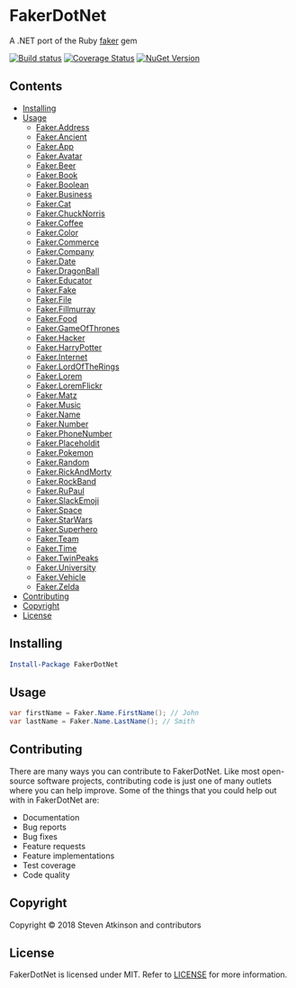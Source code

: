 # FakerDotNet

A .NET port of the Ruby [faker](https://github.com/stympy/faker) gem

[![Build status](https://ci.appveyor.com/api/projects/status/t0t75f9t4xanjfea/branch/master?svg=true)](https://ci.appveyor.com/project/mrstebo/fakerdotnet/branch/master)
[![Coverage Status](https://coveralls.io/repos/github/mrstebo/FakerDotNet/badge.svg?branch=master)](https://coveralls.io/github/mrstebo/FakerDotNet?branch=master)
[![NuGet Version](https://img.shields.io/nuget/v/FakerDotNet.svg)](https://www.nuget.org/packages/FakerDotNet/)

## Contents

- [Installing](#installing)
- [Usage](#usage)
  - [Faker.Address](doc/address.md)
  - [Faker.Ancient](doc/ancient.md)
  - [Faker.App](doc/app.md)
  - [Faker.Avatar](doc/avatar.md)
  - [Faker.Beer](doc/beer.md)
  - [Faker.Book](doc/book.md)
  - [Faker.Boolean](doc/boolean.md)
  - [Faker.Business](doc/business.md)
  - [Faker.Cat](doc/cat.md)
  - [Faker.ChuckNorris](doc/chuck_norris.md)
  - [Faker.Coffee](doc/coffee.md)
  - [Faker.Color](doc/color.md)
  - [Faker.Commerce](doc/commerce.md)
  - [Faker.Company](doc/company.md)
  - [Faker.Date](doc/date.md)
  - [Faker.DragonBall](doc/dragon_ball.md)
  - [Faker.Educator](doc/educator.md)
  - [Faker.Fake](doc/fake.md)
  - [Faker.File](doc/file.md)
  - [Faker.Fillmurray](doc/fillmurray.md)
  - [Faker.Food](doc/food.md)
  - [Faker.GameOfThrones](doc/game_of_thrones.md)
  - [Faker.Hacker](doc/hacker.md)
  - [Faker.HarryPotter](doc/harry_potter.md)
  - [Faker.Internet](doc/internet.md)
  - [Faker.LordOfTheRings](doc/lord_of_the_rings.md)
  - [Faker.Lorem](doc/lorem.md)
  - [Faker.LoremFlickr](doc/lorem_flickr.md)
  - [Faker.Matz](doc/matz.md)
  - [Faker.Music](doc/music.md)
  - [Faker.Name](doc/name.md)
  - [Faker.Number](doc/number.md)
  - [Faker.PhoneNumber](doc/phone_number.md)
  - [Faker.Placeholdit](doc/placeholdit.md)
  - [Faker.Pokemon](doc/pokemon.md)
  - [Faker.Random](doc/random.md)
  - [Faker.RickAndMorty](doc/rick_and_morty.md)
  - [Faker.RockBand](doc/rockband.md)
  - [Faker.RuPaul](doc/rupaul.md)
  - [Faker.SlackEmoji](doc/slackemoji.md)
  - [Faker.Space](doc/space.md)
  - [Faker.StarWars](doc/star_wars.md)
  - [Faker.Superhero](doc/superhero.md)
  - [Faker.Team](doc/team.md)
  - [Faker.Time](doc/time.md)
  - [Faker.TwinPeaks](doc/twin_peaks.md)
  - [Faker.University](doc/university.md)
  - [Faker.Vehicle](doc/vehicle.md)
  - [Faker.Zelda](doc/zelda.md)
- [Contributing](#contributing)
- [Copyright](#copyright)
- [License](#license)

## Installing

```powershell
Install-Package FakerDotNet
```

## Usage

```cs
var firstName = Faker.Name.FirstName(); // John
var lastName = Faker.Name.LastName(); // Smith
```

## Contributing

There are many ways you can contribute to FakerDotNet. Like most open-source software projects, contributing code is just one of many outlets where you can help improve. Some of the things that you could help out with in FakerDotNet are:

- Documentation
- Bug reports
- Bug fixes
- Feature requests
- Feature implementations
- Test coverage
- Code quality

## Copyright

Copyright © 2018 Steven Atkinson and contributors

## License

FakerDotNet is licensed under MIT. Refer to [LICENSE](LICENSE) for more information.
